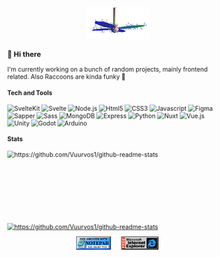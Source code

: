 <div align="center">
  <img src="./img/fan.gif" alt="Fan" align="center">
</div>

### 👋 Hi there

I'm currently working on a bunch of random projects, mainly frontend related. Also Raccoons are kinda funky 🦝

#### Tech and Tools

![SvelteKit](https://img.shields.io/badge/-SvelteKit-black?style=flat&logo=Svelte)
![Svelte](https://img.shields.io/badge/-Svelte-black?style=flat&logo=Svelte)
![Node.js](https://img.shields.io/badge/-Node.js-black?style=flat&logo=Node.js&logoColor=white)
![Html5](https://img.shields.io/badge/-HTML-black?style=flat&logo=Html5)
![CSS3](https://img.shields.io/badge/-CSS-black?style=flat&logo=CSS3&logoColor=2965f1)
![Javascript](https://img.shields.io/badge/-Javascript-black?style=flat&logo=Javascript)
![Figma](https://img.shields.io/badge/-Figma-black?style=flat&logo=Figma&logoColor=white)
![Sapper](https://img.shields.io/badge/-Sapper-black?style=flat&logo=Svelte&logoColor=159497)
![Sass](https://img.shields.io/badge/-Sass-black?style=flat&logo=Sass)
![MongoDB](https://img.shields.io/badge/-MongoDB-black?style=flat&logo=Mongodb)
![Express](https://img.shields.io/badge/-Express-black?style=flat&logo=Express)
![Python](https://img.shields.io/badge/-Python-black?style=flat&logo=Python)
![Nuxt](https://img.shields.io/badge/-Nuxt-black?style=flat&logo=nuxt.js)
![Vue.js](https://img.shields.io/badge/-Vue-black?style=flat&logo=Vue.js)
![Unity](https://img.shields.io/badge/-Unity-black?style=flat&logo=unity)
![Godot](https://img.shields.io/badge/-Godot-black?style=flat&logo=godot-engine)
![Arduino](https://img.shields.io/badge/-Arduino-black?style=flat&logo=arduino)

#### Stats

<p>
  <img align="left" width="420" height="165" src="https://github-readme-stats.vercel.app/api?username=vuurvos1&show_icons=true&title_color=fff&icon_color=79ff97&text_color=9f9f9f&bg_color=151515" alt="https://github.com/Vuurvos1/github-readme-stats">
  
  <a href="https://github.com/Vuurvos1/github-readme-stats">
      <img align="center" src="https://github-readme-stats.vercel.app/api/top-langs/?username=vuurvos1&layout=compact&title_color=fff&text_color=9f9f9f&bg_color=151515" alt="https://github.com/Vuurvos1/github-readme-stats">
  </a>
</p>

<!-- Footer -->
<div align="center">
  <img src="./img/notepad.gif" alt="Site created with Notepad" height="30" />
  <!-- img spacing -->
  <span>&nbsp;&nbsp;&nbsp;&nbsp;</span>  
  <img src="./img/ie_logo.gif" alt="Microsoft Internet Explorer" height="30"/>
</div>
